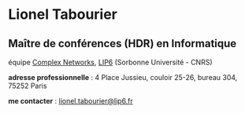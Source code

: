 # Lionel Tabourier

## Maître de conférences (HDR) en Informatique

équipe [Complex Networks](https://www.complexnetworks.fr/), [LIP6](https://www.lip6.fr/) (Sorbonne Université - CNRS)

**adresse professionnelle** : 4 Place Jussieu, couloir 25-26, bureau 304, 75252 Paris

**me contacter** : lionel.tabourier@lip6.fr

